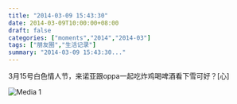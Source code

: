 ```yaml
---
title: "2014-03-09 15:43:30"
date: 2014-03-09T10:00:00+08:00
draft: false
categories: ["moments","2014","2014-03"]
tags: ["朋友圈","生活记录"]
summary: "2014-03-09 15:43:30..."
---
```


3月15号白色情人节，来诺亚跟oppa一起吃炸鸡喝啤酒看下雪可好？[心]

![Media 1](/Moments/photos/2014-03-09/201403091543300.jpg)
